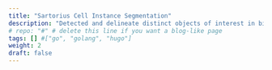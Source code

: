 ```yaml
---
title: "Sartorius Cell Instance Segmentation"
description: "Detected and delineate distinct objects of interest in biological phase contrast microscopy images depicting neuronal cell types commonly used in the study of neurological disorders. We used Detectron2 and MMdetection library, ranked top 2%. Demo is available here - https://huggingface.co/rashmi"
# repo: "#" # delete this line if you want a blog-like page
tags: [] #["go", "golang", "hugo"]
weight: 2
draft: false
---
```

